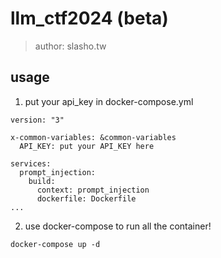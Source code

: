 # llm_ctf2024 (beta)
> author: slasho.tw

## usage
1. put your api_key in docker-compose.yml
```
version: "3"

x-common-variables: &common-variables
  API_KEY: put your API_KEY here

services:
  prompt_injection:
    build:
      context: prompt_injection
      dockerfile: Dockerfile
...
```
2. use docker-compose to run all the container!
```
docker-compose up -d
```
